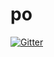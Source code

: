 # po

[![Gitter](https://badges.gitter.im/Karambolo-PO/Lobby.svg)](https://gitter.im/Karambolo-PO/Lobby?utm_source=badge&utm_medium=badge&utm_campaign=pr-badge&utm_content=badge)